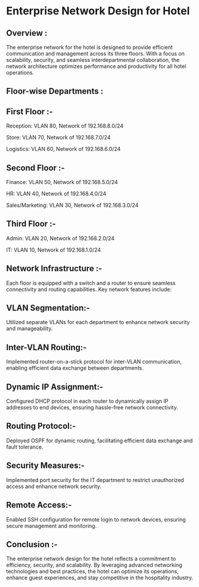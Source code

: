 Enterprise Network Design for Hotel
===================================

Overview :
---------
The enterprise network for the hotel is designed to provide efficient communication and management across its three floors. With a focus on scalability, security, and seamless interdepartmental collaboration, the network architecture optimizes performance and productivity for all hotel operations.

Floor-wise Departments :
------------------------

First Floor :-
--------------

Reception: VLAN 80, Network of 192.168.8.0/24

Store: VLAN 70, Network of 192.168.7.0/24

Logistics: VLAN 60, Network of 192.168.6.0/24

Second Floor :-
---------------

Finance: VLAN 50, Network of 192.168.5.0/24

HR: VLAN 40, Network of 192.168.4.0/24

Sales/Marketing: VLAN 30, Network of 192.168.3.0/24

Third Floor :-
--------------

Admin: VLAN 20, Network of 192.168.2.0/24

IT: VLAN 10, Network of 192.168.1.0/24

Network Infrastructure :-
-------------------------
Each floor is equipped with a switch and a router to ensure seamless connectivity and routing capabilities. Key network features include:

VLAN Segmentation:-
------------------
Utilized separate VLANs for each department to enhance network security and manageability.

Inter-VLAN Routing:-
-------------------
Implemented router-on-a-stick protocol for inter-VLAN communication, enabling efficient data exchange between departments.

Dynamic IP Assignment:-
----------------------
Configured DHCP protocol in each router to dynamically assign IP addresses to end devices, ensuring hassle-free network connectivity.

Routing Protocol:-
-----------------
Deployed OSPF for dynamic routing, facilitating efficient data exchange and fault tolerance.

Security Measures:-
------------------
Implemented port security for the IT department to restrict unauthorized access and enhance network security.

Remote Access:-
--------------
Enabled SSH configuration for remote login to network devices, ensuring secure management and monitoring.

Conclusion :-
------------
The enterprise network design for the hotel reflects a commitment to efficiency, security, and scalability. By leveraging advanced networking technologies and best practices, the hotel can optimize its operations, enhance guest experiences, and stay competitive in the hospitality industry.



